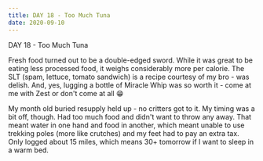 ```yaml
---
title: DAY 18 - Too Much Tuna
date: 2020-09-10
---
```

DAY 18 - Too Much Tuna

Fresh food turned out to be a double-edged sword. While it was great to be eating less processed food, it weighs considerably more per calorie. The SLT (spam, lettuce, tomato sandwich) is a recipe courtesy of my bro - was delish. And, yes, lugging a bottle of Miracle Whip was so worth it - come at me with Zest or don't come at all 😁

My month old buried resupply held up - no critters got to it. My timing was a bit off, though. Had too much food and didn't want to throw any away. That meant water in one hand and food in another, which meant unable to use trekking poles (more like crutches) and my feet had to pay an extra tax. Only logged about 15 miles, which means 30+ tomorrow if I want to sleep in a warm bed.
